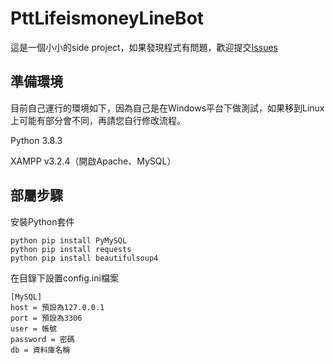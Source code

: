 # PttLifeismoneyLineBot
這是一個小小的side project，如果發現程式有問題，歡迎提交[Issues](https://github.com/h1431532403240/PttLifeismoneyLineBot/issues)

## 準備環境
目前自己運行的環境如下，因為自己是在Windows平台下做測試，如果移到Linux上可能有部分會不同，再請您自行修改流程。

Python 3.8.3

XAMPP v3.2.4（開啟Apache、MySQL）

## 部屬步驟

安裝Python套件

```
python pip install PyMySQL
python pip install requests
python pip install beautifulsoup4
```

在目錄下設置config.ini檔案

```
[MySQL]
host = 預設為127.0.0.1
port = 預設為3306
user = 帳號
password = 密碼
db = 資料庫名稱
```
